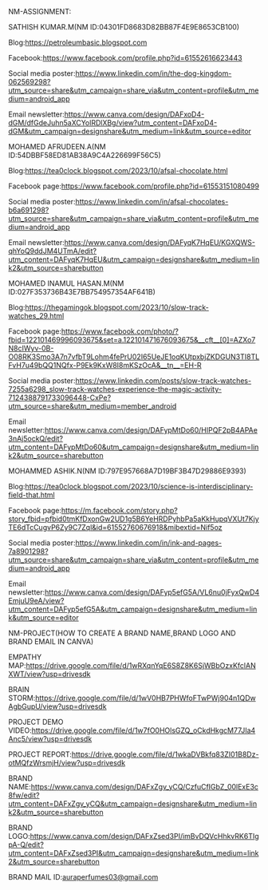 NM-ASSIGNMENT:

SATHISH KUMAR.M(NM ID:04301FD8683D82BB87F4E9E8653CB100)

Blog:https://petroleumbasic.blogspot.com

Facebook:https://www.facebook.com/profile.php?id=61552616623443

Social media poster:https://www.linkedin.com/in/the-dog-kingdom-062569298?utm_source=share&utm_campaign=share_via&utm_content=profile&utm_medium=android_app

Email newsletter:https://www.canva.com/design/DAFxoD4-dGM/dfGdeJuhn5aXCYolRDlXBg/view?utm_content=DAFxoD4-dGM&utm_campaign=designshare&utm_medium=link&utm_source=editor



MOHAMED AFRUDEEN.A(NM ID:54DBBF58ED81AB38A9C4A226699F56C5)

Blog:https://tea0clock.blogspot.com/2023/10/afsal-chocolate.html

Facebook page:https://www.facebook.com/profile.php?id=61553151080499

Social media poster:https://www.linkedin.com/in/afsal-chocolates-b6a691298?utm_source=share&utm_campaign=share_via&utm_content=profile&utm_medium=android_app

Email newsletter:https://www.canva.com/design/DAFyqK7HqEU/KGXQWS-qhYoQ9ddJM4UTmA/edit?utm_content=DAFyqK7HqEU&utm_campaign=designshare&utm_medium=link2&utm_source=sharebutton



MOHAMED INAMUL HASAN.M(NM ID:027F353736B43E7BB754957354AF641B)

Blog:https://thegamingok.blogspot.com/2023/10/slow-track-watches_29.html

Facebook page:https://www.facebook.com/photo/?fbid=122101469996093675&set=a.122101471676093675&__cft__[0]=AZXo7N8cIWyv-0B-O08RK3Smo3A7n7vfbT9Lohm4fePrU02I65UeJE1oqKUtpxbjZKDGUN3TI8TLFvH7u49bQQ1NQfx-P9Ek9KxW8I8mKSzOcA&__tn__=EH-R

Social media poster:https://www.linkedin.com/posts/slow-track-watches-7255a6298_slow-track-watches-experience-the-magic-activity-7124388791733096448-CxPe?utm_source=share&utm_medium=member_android

Email newsletter:https://www.canva.com/design/DAFypMtDo60/HIPQF2pB4APAe3nAj5ockQ/edit?utm_content=DAFypMtDo60&utm_campaign=designshare&utm_medium=link2&utm_source=sharebutton



MOHAMMED ASHIK.N(NM ID:797E957668A7D19BF3B47D29886E9393)

Blog:https://tea0clock.blogspot.com/2023/10/science-is-interdisciplinary-field-that.html

Facebook page:https://m.facebook.com/story.php?story_fbid=pfbid0tmKfDxonGw2UD1g5B6YeHRDPyhbPa5aKkHupqVXUt7KjyTE6dTcCugvP6Zy9C7Zql&id=61552760676918&mibextid=Nif5oz

Social media poster:https://www.linkedin.com/in/ink-and-pages-7a8901298?utm_source=share&utm_campaign=share_via&utm_content=profile&utm_medium=android_app

Email newsletter:https://www.canva.com/design/DAFyp5efG5A/VL6nu0jFyxQwD4EmjuU9eA/view?utm_content=DAFyp5efG5A&utm_campaign=designshare&utm_medium=link&utm_source=editor



NM-PROJECT(HOW TO CREATE A BRAND NAME,BRAND LOGO AND BRAND EMAIL IN CANVA)

EMPATHY MAP:https://drive.google.com/file/d/1wRXqnYqE6S8Z8K6SjWBbOzxKfclANXWT/view?usp=drivesdk

BRAIN STORM:https://drive.google.com/file/d/1wV0HB7PHWfoFTwPWj904n1QDwAgbGupU/view?usp=drivesdk

PROJECT DEMO VIDEO:https://drive.google.com/file/d/1w7fO0HOlsGZQ_oCkdHkgcM77JIa4Anc5/view?usp=drivesdk

PROJECT REPORT:https://drive.google.com/file/d/1wkaDVBkfq83ZI01B8Dz-otMQfzWrsmjH/view?usp=drivesdk

BRAND NAME:https://www.canva.com/design/DAFxZgv_yCQ/CzfuCfIGbZ_00lExE3c8fw/edit?utm_content=DAFxZgv_yCQ&utm_campaign=designshare&utm_medium=link2&utm_source=sharebutton

BRAND LOGO:https://www.canva.com/design/DAFxZsed3PI/imBvDQVcHhkvRK6TIgpA-Q/edit?utm_content=DAFxZsed3PI&utm_campaign=designshare&utm_medium=link2&utm_source=sharebutton

BRAND MAIL ID:auraperfumes03@gmail.com





